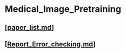 # Medical_Image_Pretraining

## [[paper_list.md](https://github.com/Event-AHU/Medical_Image_Pretraining/blob/main/paper_list.md)]

## [[Report_Error_checking.md](https://github.com/Event-AHU/Medical_Image_Pretraining/blob/main/Report_Error_checking.md)] 

## 
